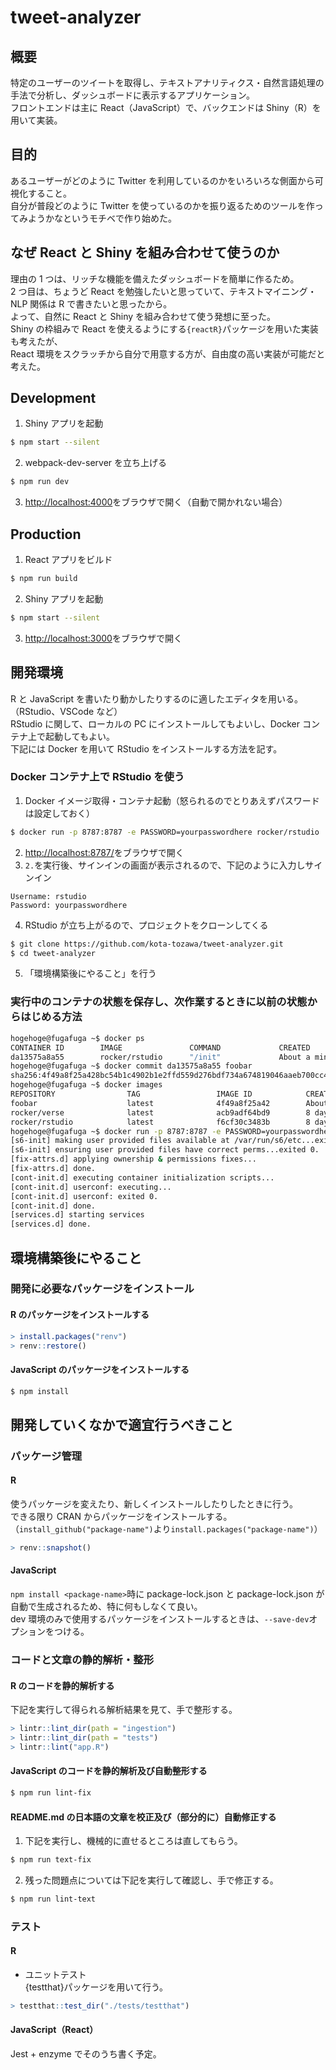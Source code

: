 # tweet-analyzer

## 概要

特定のユーザーのツイートを取得し、テキストアナリティクス・自然言語処理の手法で分析し、ダッシュボードに表示するアプリケーション。\
フロントエンドは主に React（JavaScript）で、バックエンドは Shiny（R）を用いて実装。

## 目的

あるユーザーがどのように Twitter を利用しているのかをいろいろな側面から可視化すること。\
自分が普段どのように Twitter を使っているのかを振り返るためのツールを作ってみようかなというモチベで作り始めた。

## なぜ React と Shiny を組み合わせて使うのか

理由の 1 つは、リッチな機能を備えたダッシュボードを簡単に作るため。\
2 つ目は、ちょうど React を勉強したいと思っていて、テキストマイニング・NLP 関係は R で書きたいと思ったから。\
よって、自然に React と Shiny を組み合わせて使う発想に至った。\
Shiny の枠組みで React を使えるようにする`{reactR}`パッケージを用いた実装も考えたが、\
React 環境をスクラッチから自分で用意する方が、自由度の高い実装が可能だと考えた。

## Development

1. Shiny アプリを起動

```bash
$ npm start --silent
```

2. webpack-dev-server を立ち上げる

```bash
$ npm run dev
```

3. [http://localhost:4000](http://localhost:4000)をブラウザで開く（自動で開かれない場合）

## Production

1. React アプリをビルド

```bash
$ npm run build
```

2. Shiny アプリを起動

```bash
$ npm start --silent
```

3. [http://localhost:3000](http://localhost:3000)をブラウザで開く

## 開発環境

R と JavaScript を書いたり動かしたりするのに適したエディタを用いる。（RStudio、VSCode など）\
RStudio に関して、ローカルの PC にインストールしてもよいし、Docker コンテナ上で起動してもよい。\
下記には Docker を用いて RStudio をインストールする方法を記す。

### Docker コンテナ上で RStudio を使う

1. Docker イメージ取得・コンテナ起動（怒られるのでとりあえずパスワードは設定しておく）

```bash
$ docker run -p 8787:8787 -e PASSWORD=yourpasswordhere rocker/rstudio
```

2. [http://localhost:8787/](http://localhost:8787/)をブラウザで開く
3. `2.`を実行後、サインインの画面が表示されるので、下記のように入力しサインイン

```
Username: rstudio
Password: yourpasswordhere
```

4. RStudio が立ち上がるので、プロジェクトをクローンしてくる

```bash
$ git clone https://github.com/kota-tozawa/tweet-analyzer.git
$ cd tweet-analyzer
```

5. 「環境構築後にやること」を行う

### 実行中のコンテナの状態を保存し、次作業するときに以前の状態からはじめる方法

```bash
hogehoge@fugafuga ~$ docker ps
CONTAINER ID        IMAGE               COMMAND             CREATED              STATUS              PORTS                    NAMES
da13575a8a55        rocker/rstudio      "/init"             About a minute ago   Up About a minute   0.0.0.0:8787->8787/tcp   interesting_williams
hogehoge@fugafuga ~$ docker commit da13575a8a55 foobar
sha256:4f49a8f25a428bc54b1c4902b1e2ffd559d276bdf734a674819046aaeb700cc4
hogehoge@fugafuga ~$ docker images
REPOSITORY                TAG                 IMAGE ID            CREATED              SIZE
foobar                    latest              4f49a8f25a42        About a minute ago   1.9GB
rocker/verse              latest              acb9adf64bd9        8 days ago           3.62GB
rocker/rstudio            latest              f6cf30c3483b        8 days ago           1.9GB
hogehoge@fugafuga ~$ docker run -p 8787:8787 -e PASSWORD=yourpasswordhere foobar
[s6-init] making user provided files available at /var/run/s6/etc...exited 0.
[s6-init] ensuring user provided files have correct perms...exited 0.
[fix-attrs.d] applying ownership & permissions fixes...
[fix-attrs.d] done.
[cont-init.d] executing container initialization scripts...
[cont-init.d] userconf: executing...
[cont-init.d] userconf: exited 0.
[cont-init.d] done.
[services.d] starting services
[services.d] done.
```

## 環境構築後にやること

### 開発に必要なパッケージをインストール

#### R のパッケージをインストールする

```R
> install.packages("renv")
> renv::restore()
```

#### JavaScript のパッケージをインストールする

```bash
$ npm install
```

## 開発していくなかで適宜行うべきこと

### パッケージ管理

#### R

使うパッケージを変えたり、新しくインストールしたりしたときに行う。\
できる限り CRAN からパッケージをインストールする。（`install_github("package-name")`より`install.packages("package-name")`）

```R
> renv::snapshot()
```

#### JavaScript

`npm install <package-name>`時に package-lock.json と package-lock.json が自動で生成されるため、特に何もしなくて良い。\
dev 環境のみで使用するパッケージをインストールするときは、`--save-dev`オプションをつける。

### コードと文章の静的解析・整形

#### R のコードを静的解析する

下記を実行して得られる解析結果を見て、手で整形する。

```R
> lintr::lint_dir(path = "ingestion")
> lintr::lint_dir(path = "tests")
> lintr::lint("app.R")
```

#### JavaScript のコードを静的解析及び自動整形する

```bash
$ npm run lint-fix
```

#### README.md の日本語の文章を校正及び（部分的に）自動修正する

1. 下記を実行し、機械的に直せるところは直してもらう。

```bash
$ npm run text-fix
```

2. 残った問題点については下記を実行して確認し、手で修正する。

```bash
$ npm run lint-text
```

### テスト

#### R

- ユニットテスト \
  {testthat}パッケージを用いて行う。

```R
> testthat::test_dir("./tests/testthat")
```

#### JavaScript（React）

Jest + enzyme でそのうち書く予定。
